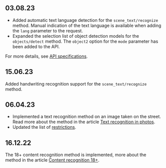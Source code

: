 ## 03.08.23

- Added automatic text language detection for the `scene_text/recognize` method. Manual indication of the text language is available when adding the `lang` parameter to the request.
- Expanded the selection list of object detection models for the `objects/detect` method. The `object2` option for the `mode` parameter has been added to the API.

For more details, see [API specifications](/ru/tools-for-using-services/api/vision-api "change-lang").

## 15.06.23

Added handwriting recognition support for the `scene_text/recognize` method.

## 06.04.23

- Implemented a text recognition method on an image taken on the street. Read more about the method in the article [Text recognition in photos](../instructions/scene-text-recognition/).
- Updated the list of [restrictions](../concepts/vision-limits/).

## 16.12.22

The 18+ content recognition method is implemented, more about the method in the article [Content recognition 18+](../instructions/nsfw-recognition/).
